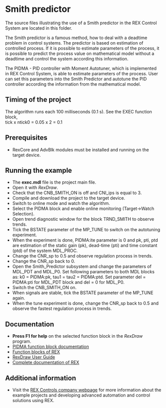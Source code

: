 ﻿Smith predictor 
===============

The source files illustrating the use of a Smith predictor in the REX Control 
System are located in this folder.

The Smith predictor is a famous method, how to deal with a deadtime problem in 
control systems. The predictor is based on estimation of controlled process. If
it is possible to estimate parameters of the process, it is possible to predict
the process value on mathematical model without a deadtime and control the 
system according this information.

The PIDMA - PID controller with Moment Autotuner, which is implemented in REX
Control System, is able to estimate parameters of the process. User can set this
parameters into the Smith Predictor and autotune the PID controller according 
the information from the mathematical model.
 
## Timing of the project ##

The algorithm runs each 100 milliseconds (0.1 s). See the EXEC function block,  
tick x ntick0 = 0.05 x 2 = 0.1 

## Prerequisites ##
- RexCore and AdvBlk modules must be installed and running on the target device.

## Running the example ##
- The **exec.mdl** file is the project main file.
- Open it with *RexDraw*.
- Check that the CNB_SMITH_ON is off and CNI_ips is equal to 3.
- Compile and download the project to the target device.
- Switch to online mode and watch the algorithm.
- Select the PIDMA block and enable online monitoring (Target->Watch Selection).
- Open trend diagnostic window for the block TRND_SMITH to observe trends.
- Tick the BSTATE parameter of the MP_TUNE to switch on the autotuning experiment.
- When the experiment is done, PIDMA:ite parameter is 0 and pk, pti, ptd are 
estimation of the static gain (pk), dead-time (pti) and time constant (ptd) of 
the system MDL_PROC.
- Change the CNR_sp to 0.5 and observe regulation process in trends.
- Change the CNR_sp back to 0.
- Open the Smith_Predictor subsystem and change the parameters of MDL_PDT and MDL_P0.
Set following parameters to both MDL blocks as: k0 = PIDMA:pk, tau1 = tau2 = PIDMA:ptd. 
Set parameter del = PIDMA:pti for MDL_PDT block and del = 0 for MDL_P0.
- Switch the CNB_SMITH_ON on.
- When signals are stable, tick the BSTATE parameter of the MP_TUNE again.
- When the tune experiment is done, change the CNR_sp back to 0.5 and observe the fastest regulation 
process in trends.

## Documentation ##

- **Press F1 for help** on the selected function block in the *RexDraw* program.
- [PIDMA function block documentation](https://www.rexcontrols.com/media/2.50.5/doc/ENGLISH/MANUALS/BRef/PIDMA.html)
- [Function blocks of REX](https://www.rexcontrols.com/media/2.50.5/doc/ENGLISH/MANUALS/BRef/BRef_ENG.html)
- [RexDraw User Guide](https://www.rexcontrols.com/media/2.50.5/doc/ENGLISH/MANUALS/RexDraw/RexDraw_ENG.html)
- [Complete documentation of REX](http://www.rexcontrols.com/documentation-and-support)

## Additional information ##

- Visit the [REX Controls company webpage](http://www.rexcontrols.com) 
for more information about the example projects and developing advanced 
automation and control solutions using REX.
